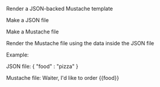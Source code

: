 Render a JSON-backed Mustache template

Make a JSON file

Make a Mustache file

Render the Mustache file using the data inside the JSON file


Example:

JSON file:  { "food" : "pizza" }

Mustache file:  Waiter, I'd like to order {{food}}


